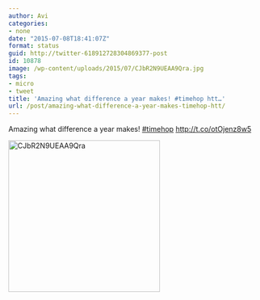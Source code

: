 ```yaml
---
author: Avi
categories:
- none
date: "2015-07-08T18:41:07Z"
format: status
guid: http://twitter-618912728304869377-post
id: 10878
image: /wp-content/uploads/2015/07/CJbR2N9UEAA9Qra.jpg
tags:
- micro
- tweet
title: 'Amazing what difference a year makes! #timehop htt…'
url: /post/amazing-what-difference-a-year-makes-timehop-htt/
---
```

Amazing what difference a year makes! [#timehop](http://twitter.com/search?q=%23timehop) http://t.co/otOjenz8w5

<img width="300" height="300" src="http://aviflax.com/wp-content/uploads/2015/07/CJbR2N9UEAA9Qra-300x300.jpg" class="attachment-medium" alt="CJbR2N9UEAA9Qra" />